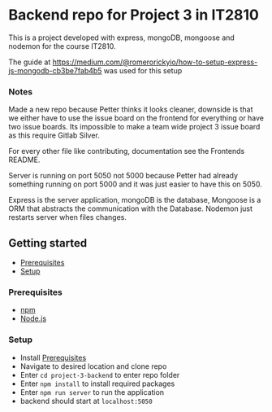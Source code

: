 # Backend repo for Project 3 in IT2810

This is a project developed with express, mongoDB, mongoose and nodemon for the course IT2810.

The guide at https://medium.com/@romerorickyio/how-to-setup-express-js-mongodb-cb3be7fab4b5 was used for this setup

### Notes
Made a new repo because Petter thinks it looks cleaner, downside is that we either have to use the issue board on the frontend for everything or have two issue boards. Its impossible to make a team wide project 3 issue board as this require Gitlab Silver.

For every other file like contributing, documentation see the Frontends README.

Server is running on port 5050 not 5000 because Petter had already something running on port 5000 and it was just easier to have this on 5050.

Express is the server application, mongoDB is the database, Mongoose is a ORM that abstracts the communication with the Database. Nodemon just restarts server when files changes.


## Getting started
- [Prerequisites](#prerequisites)
- [Setup](#setup)

### Prerequisites
- [npm](https://www.npmjs.com/)
- [Node.js](https://nodejs.org/)

### Setup
- Install [Prerequisites](#prerequisites)
- Navigate to desired location and clone repo
- Enter `cd project-3-backend` to enter repo folder
- Enter `npm install` to install required packages
- Enter `npm run server` to run the application
- backend should start at `localhost:5050`
